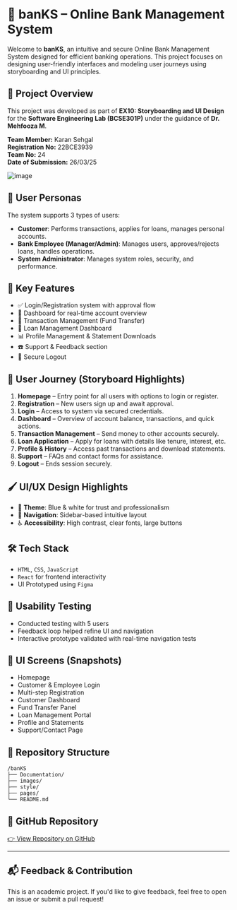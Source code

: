 # 🏦 banKS – Online Bank Management System

Welcome to **banKS**, an intuitive and secure Online Bank Management System designed for efficient banking operations. This project focuses on designing user-friendly interfaces and modeling user journeys using storyboarding and UI principles.

## 📌 Project Overview

This project was developed as part of **EX10: Storyboarding and UI Design** for the **Software Engineering Lab (BCSE301P)** under the guidance of **Dr. Mehfooza M**.

**Team Member:** Karan Sehgal  
**Registration No:** 22BCE3939  
**Team No:** 24  
**Date of Submission:** 26/03/25  

![image](https://github.com/user-attachments/assets/1c04188c-79dc-420d-96d2-d3536c0491e1)


## 👥 User Personas

The system supports 3 types of users:

- **Customer**: Performs transactions, applies for loans, manages personal accounts.
- **Bank Employee (Manager/Admin)**: Manages users, approves/rejects loans, handles operations.
- **System Administrator**: Manages system roles, security, and performance.

## 🚀 Key Features

- ✅ Login/Registration system with approval flow  
- 💼 Dashboard for real-time account overview  
- 💸 Transaction Management (Fund Transfer)  
- 📝 Loan Management Dashboard  
- 📊 Profile Management & Statement Downloads  
- ☎️ Support & Feedback section  
- 🔐 Secure Logout

## 📖 User Journey (Storyboard Highlights)

1. **Homepage** – Entry point for all users with options to login or register.
2. **Registration** – New users sign up and await approval.
3. **Login** – Access to system via secured credentials.
4. **Dashboard** – Overview of account balance, transactions, and quick actions.
5. **Transaction Management** – Send money to other accounts securely.
6. **Loan Application** – Apply for loans with details like tenure, interest, etc.
7. **Profile & History** – Access past transactions and download statements.
8. **Support** – FAQs and contact forms for assistance.
9. **Logout** – Ends session securely.

## 🖌️ UI/UX Design Highlights

- 🎨 **Theme**: Blue & white for trust and professionalism  
- 🧭 **Navigation**: Sidebar-based intuitive layout  
- ♿ **Accessibility**: High contrast, clear fonts, large buttons  

## 🛠️ Tech Stack

- `HTML`, `CSS`, `JavaScript`  
- `React` for frontend interactivity  
- UI Prototyped using `Figma`

## 🧪 Usability Testing

- Conducted testing with 5 users  
- Feedback loop helped refine UI and navigation  
- Interactive prototype validated with real-time navigation tests  

## 📸 UI Screens (Snapshots)

- Homepage  
- Customer & Employee Login  
- Multi-step Registration  
- Customer Dashboard  
- Fund Transfer Panel  
- Loan Management Portal  
- Profile and Statements  
- Support/Contact Page

## 📂 Repository Structure

```
/banKS
├── Documentation/
├── images/
├── style/
├── pages/
└── README.md
```


## 🔗 GitHub Repository

[👉 View Repository on GitHub](https://github.com/Karansehgal0611/banKS)

---

## 📬 Feedback & Contribution

This is an academic project. If you'd like to give feedback, feel free to open an issue or submit a pull request!

